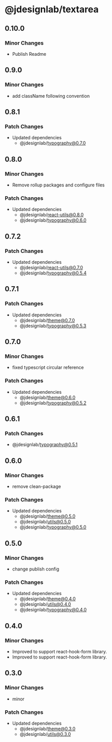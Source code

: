 # @jdesignlab/textarea

## 0.10.0

### Minor Changes

- Publish Readme

## 0.9.0

### Minor Changes

- add className following convention

## 0.8.1

### Patch Changes

- Updated dependencies
  - @jdesignlab/typography@0.7.0

## 0.8.0

### Minor Changes

- Remove rollup packages and configure files

### Patch Changes

- Updated dependencies
  - @jdesignlab/react-utils@0.8.0
  - @jdesignlab/typography@0.6.0

## 0.7.2

### Patch Changes

- Updated dependencies
  - @jdesignlab/react-utils@0.7.0
  - @jdesignlab/typography@0.5.4

## 0.7.1

### Patch Changes

- Updated dependencies
  - @jdesignlab/theme@0.7.0
  - @jdesignlab/typography@0.5.3

## 0.7.0

### Minor Changes

- fixed typescript circular reference

### Patch Changes

- Updated dependencies
  - @jdesignlab/theme@0.6.0
  - @jdesignlab/typography@0.5.2

## 0.6.1

### Patch Changes

- @jdesignlab/typography@0.5.1

## 0.6.0

### Minor Changes

- remove clean-package

### Patch Changes

- Updated dependencies
  - @jdesignlab/theme@0.5.0
  - @jdesignlab/utils@0.5.0
  - @jdesignlab/typography@0.5.0

## 0.5.0

### Minor Changes

- change publish config

### Patch Changes

- Updated dependencies
  - @jdesignlab/theme@0.4.0
  - @jdesignlab/utils@0.4.0
  - @jdesignlab/typography@0.4.0

## 0.4.0

### Minor Changes

- Improved to support react-hook-form library.
- Improved to support react-hook-form library.

## 0.3.0

### Minor Changes

- minor

### Patch Changes

- Updated dependencies
  - @jdesignlab/theme@0.3.0
  - @jdesignlab/utils@0.3.0
